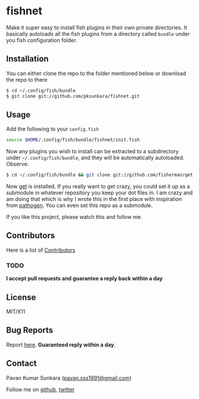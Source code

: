 # fishnet
Make it super easy to install fish plugins in their own private directories. It basically autoloads all the fish plugins from a directory called `bundle` under you fish configuration folder.

## Installation

You can either clone the repo to the folder mentioned below or download the repo to there

```bash
$ cd ~/.config/fish/bundle
$ git clone git://github.com/pksunkara/fishnet.git
```

## Usage

Add the following to your `config.fish`

```bash
source $HOME/.config/fish/bundle/fishnet/init.fish
```

Now any plugins you wish to install can be extracted to a subdirectory under `~/.config/fish/bundle`, and they will be automatically autoloaded. Observe:

```bash
$ cd ~/.config/fish/bundle && git clone git://github.com/fisherman/get
```

Now [get](https://github.com/fisherman/get) is installed. If you really want to get crazy, you could set it up as a submodule in whatever repository you keep your dot files in. I am crazy and am doing that which is why I wrote this in the first place with inspiration from [pathogen](https://github.com/tpope/vim-pathogen). You can even set this repo as a submodule.

If you like this project, please watch this and follow me.

## Contributors
Here is a list of [Contributors](http://github.com/pksunkara/fishnet/contributors)

### TODO

__I accept pull requests and guarantee a reply back within a day__

## License
MIT/X11

## Bug Reports
Report [here](http://github.com/pksunkara/fishnet/issues). __Guaranteed reply within a day__.

## Contact
Pavan Kumar Sunkara (pavan.sss1991@gmail.com)

Follow me on [github](https://github.com/users/follow?target=pksunkara), [twitter](http://twitter.com/pksunkara)
